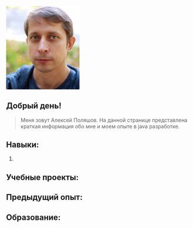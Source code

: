 <img src = "logo.jpg" width=200px>

## Добрый день!
>Меня зовут Алексей Поляшов.
>На данной странице представлена краткая информация обо мне и моем опыте в java разработке.

## Навыки:
1. 

## Учебные проекты:


## Предыдущий опыт:


## Образование:



